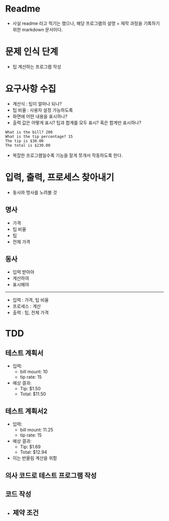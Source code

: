 # Readme
- 사실 readme 라고 적기는 했으나, 해당 프로그램의 설명 + 제작 과정을 기록하기 위한 markdown 문서이다.

# 문제 인식 단계
- 팁 계산하는 프로그램 작성

# 요구사항 수집
- 계산식 : 팁이 얼마나 되나?
- 팁 비율 : 사용자 설정 가능하도록
- 화면에 어떤 내용을 표시하나?
- 출력 값은 어떻게 표시? 팁과 합계를 모두 표시? 혹은 합계만 표시하나?

```
What is the bill? 200
What is the tip percentage? 15
The tip is $30.00
The total is $230.00
```

- 복잡한 프로그램일수록 기능을 잘게 쪼개서 작동하도록 한다.

# 입력, 출력, 프로세스 찾아내기
- 동사와 명사를 노려볼 것

## 명사
- 가격
- 팁 비율
- 팁
- 전체 가격

## 동사
- 입력 받아야
- 계산하여
- 표시해야

---

- 입력 : 가격, 팁 비율
- 프로세스 : 계산
- 출력 : 팁, 전체 가격

# TDD

## 테스트 계획서
- 입력:
    - bill mount: 10
    - tip rate: 15
- 예상 결과:
    - Tip: $1.50
    - Total: $11.50

## 테스트 계획서2
- 입력:
    - bill mount: 11.25
    - tip rate: 15
- 예상 결과:
    - Tip: $1.69
    - Total: $12.94
- 이는 반올림 계산을 위함

## 의사 코드로 테스트 프로그램 작성

## 코드 작성
- 제약 조건
    - 